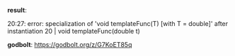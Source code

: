 **result**:
 
20:27: error: specialization of 'void templateFunc(T) [with T = double]' after instantiation
   20 | void templateFunc(double t)
 
**godbolt**: https://godbolt.org/z/G7KoET85q